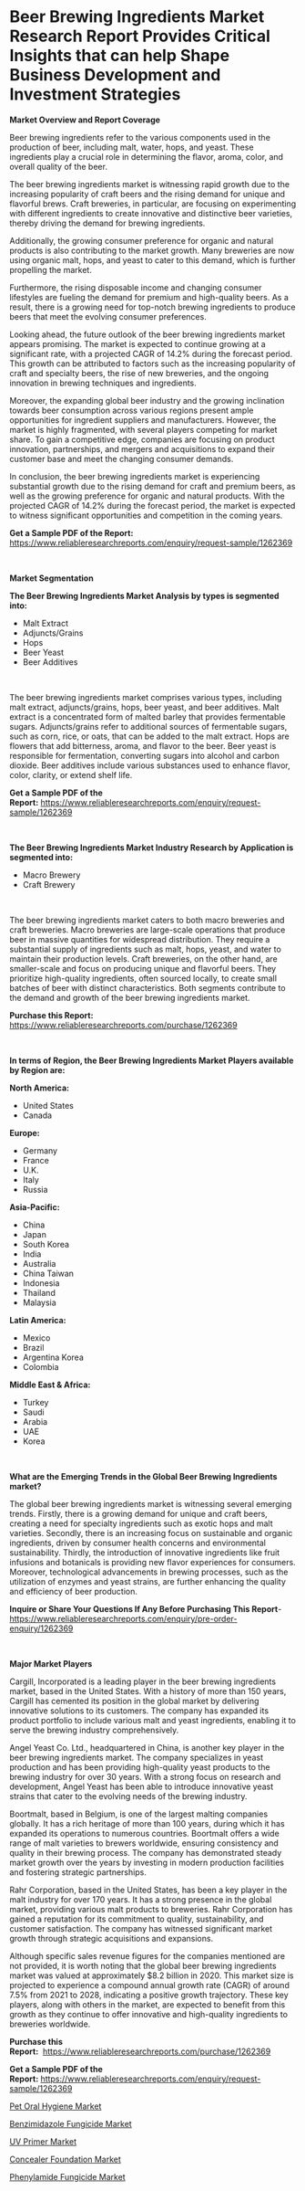 <p><h1>Beer Brewing Ingredients Market Research Report Provides Critical Insights that can help Shape Business Development and Investment Strategies</h1></p><p><strong>Market Overview and Report Coverage</strong></p>
<p><p>Beer brewing ingredients refer to the various components used in the production of beer, including malt, water, hops, and yeast. These ingredients play a crucial role in determining the flavor, aroma, color, and overall quality of the beer.</p><p>The beer brewing ingredients market is witnessing rapid growth due to the increasing popularity of craft beers and the rising demand for unique and flavorful brews. Craft breweries, in particular, are focusing on experimenting with different ingredients to create innovative and distinctive beer varieties, thereby driving the demand for brewing ingredients.</p><p>Additionally, the growing consumer preference for organic and natural products is also contributing to the market growth. Many breweries are now using organic malt, hops, and yeast to cater to this demand, which is further propelling the market.</p><p>Furthermore, the rising disposable income and changing consumer lifestyles are fueling the demand for premium and high-quality beers. As a result, there is a growing need for top-notch brewing ingredients to produce beers that meet the evolving consumer preferences.</p><p>Looking ahead, the future outlook of the beer brewing ingredients market appears promising. The market is expected to continue growing at a significant rate, with a projected CAGR of 14.2% during the forecast period. This growth can be attributed to factors such as the increasing popularity of craft and specialty beers, the rise of new breweries, and the ongoing innovation in brewing techniques and ingredients.</p><p>Moreover, the expanding global beer industry and the growing inclination towards beer consumption across various regions present ample opportunities for ingredient suppliers and manufacturers. However, the market is highly fragmented, with several players competing for market share. To gain a competitive edge, companies are focusing on product innovation, partnerships, and mergers and acquisitions to expand their customer base and meet the changing consumer demands.</p><p>In conclusion, the beer brewing ingredients market is experiencing substantial growth due to the rising demand for craft and premium beers, as well as the growing preference for organic and natural products. With the projected CAGR of 14.2% during the forecast period, the market is expected to witness significant opportunities and competition in the coming years.</p></p>
<p><strong>Get a Sample PDF of the Report:</strong> <a href="https://www.reliableresearchreports.com/enquiry/request-sample/1262369">https://www.reliableresearchreports.com/enquiry/request-sample/1262369</a></p>
<p>&nbsp;</p>
<p><strong>Market Segmentation</strong></p>
<p><strong>The Beer Brewing Ingredients Market Analysis by types is segmented into:</strong></p>
<p><ul><li>Malt Extract</li><li>Adjuncts/Grains</li><li>Hops</li><li>Beer Yeast</li><li>Beer Additives</li></ul></p>
<p>&nbsp;</p>
<p><p>The beer brewing ingredients market comprises various types, including malt extract, adjuncts/grains, hops, beer yeast, and beer additives. Malt extract is a concentrated form of malted barley that provides fermentable sugars. Adjuncts/grains refer to additional sources of fermentable sugars, such as corn, rice, or oats, that can be added to the malt extract. Hops are flowers that add bitterness, aroma, and flavor to the beer. Beer yeast is responsible for fermentation, converting sugars into alcohol and carbon dioxide. Beer additives include various substances used to enhance flavor, color, clarity, or extend shelf life.</p></p>
<p><strong>Get a Sample PDF of the Report:</strong>&nbsp;<a href="https://www.reliableresearchreports.com/enquiry/request-sample/1262369">https://www.reliableresearchreports.com/enquiry/request-sample/1262369</a></p>
<p>&nbsp;</p>
<p><strong>The Beer Brewing Ingredients Market Industry Research by Application is segmented into:</strong></p>
<p><ul><li>Macro Brewery</li><li>Craft Brewery</li></ul></p>
<p>&nbsp;</p>
<p><p>The beer brewing ingredients market caters to both macro breweries and craft breweries. Macro breweries are large-scale operations that produce beer in massive quantities for widespread distribution. They require a substantial supply of ingredients such as malt, hops, yeast, and water to maintain their production levels. Craft breweries, on the other hand, are smaller-scale and focus on producing unique and flavorful beers. They prioritize high-quality ingredients, often sourced locally, to create small batches of beer with distinct characteristics. Both segments contribute to the demand and growth of the beer brewing ingredients market.</p></p>
<p><strong>Purchase this Report:</strong>&nbsp; <a href="https://www.reliableresearchreports.com/purchase/1262369">https://www.reliableresearchreports.com/purchase/1262369</a></p>
<p>&nbsp;</p>
<p><strong>In terms of Region, the Beer Brewing Ingredients Market Players available by Region are:</strong></p>
<p>
    <p> <strong> North America: </strong>
        <ul>
            <li>United States</li>
            <li>Canada</li>
        </ul>
        </p> 
    <p> <strong> Europe: </strong>
        <ul>
            <li>Germany</li>
            <li>France</li>
            <li>U.K.</li>
            <li>Italy</li>
            <li>Russia</li>
        </ul>
        </p> 
    <p> <strong> Asia-Pacific: </strong>
        <ul>
            <li>China</li>
            <li>Japan</li>
            <li>South Korea</li>
            <li>India</li>
            <li>Australia</li>
            <li>China Taiwan</li>
            <li>Indonesia</li>
            <li>Thailand</li>
            <li>Malaysia</li>
        </ul>
        </p> 
    <p> <strong> Latin America: </strong>
        <ul>
            <li>Mexico</li>
            <li>Brazil</li>
            <li>Argentina Korea</li>
            <li>Colombia</li>
        </ul>
        </p> 
    <p> <strong> Middle East & Africa: </strong>
        <ul>
            <li>Turkey</li>
            <li>Saudi</li>
            <li>Arabia</li>
            <li>UAE</li>
            <li>Korea</li>
        </ul>
    </p>
    </p>
<p>&nbsp;</p>
<p><strong>What are the Emerging Trends in the Global Beer Brewing Ingredients market?</strong></p>
<p><p>The global beer brewing ingredients market is witnessing several emerging trends. Firstly, there is a growing demand for unique and craft beers, creating a need for specialty ingredients such as exotic hops and malt varieties. Secondly, there is an increasing focus on sustainable and organic ingredients, driven by consumer health concerns and environmental sustainability. Thirdly, the introduction of innovative ingredients like fruit infusions and botanicals is providing new flavor experiences for consumers. Moreover, technological advancements in brewing processes, such as the utilization of enzymes and yeast strains, are further enhancing the quality and efficiency of beer production.</p></p>
<p><strong>Inquire or Share Your Questions If Any Before Purchasing This Report</strong>- <a href="https://www.reliableresearchreports.com/enquiry/pre-order-enquiry/1262369">https://www.reliableresearchreports.com/enquiry/pre-order-enquiry/1262369</a></p>
<p>&nbsp;</p>
<p><strong>Major Market Players</strong></p>
<p><p>Cargill, Incorporated is a leading player in the beer brewing ingredients market, based in the United States. With a history of more than 150 years, Cargill has cemented its position in the global market by delivering innovative solutions to its customers. The company has expanded its product portfolio to include various malt and yeast ingredients, enabling it to serve the brewing industry comprehensively.</p><p>Angel Yeast Co. Ltd., headquartered in China, is another key player in the beer brewing ingredients market. The company specializes in yeast production and has been providing high-quality yeast products to the brewing industry for over 30 years. With a strong focus on research and development, Angel Yeast has been able to introduce innovative yeast strains that cater to the evolving needs of the brewing industry.</p><p>Boortmalt, based in Belgium, is one of the largest malting companies globally. It has a rich heritage of more than 100 years, during which it has expanded its operations to numerous countries. Boortmalt offers a wide range of malt varieties to brewers worldwide, ensuring consistency and quality in their brewing process. The company has demonstrated steady market growth over the years by investing in modern production facilities and fostering strategic partnerships.</p><p>Rahr Corporation, based in the United States, has been a key player in the malt industry for over 170 years. It has a strong presence in the global market, providing various malt products to breweries. Rahr Corporation has gained a reputation for its commitment to quality, sustainability, and customer satisfaction. The company has witnessed significant market growth through strategic acquisitions and expansions.</p><p>Although specific sales revenue figures for the companies mentioned are not provided, it is worth noting that the global beer brewing ingredients market was valued at approximately $8.2 billion in 2020. This market size is projected to experience a compound annual growth rate (CAGR) of around 7.5% from 2021 to 2028, indicating a positive growth trajectory. These key players, along with others in the market, are expected to benefit from this growth as they continue to offer innovative and high-quality ingredients to breweries worldwide.</p></p>
<p><strong>Purchase this Report:</strong>&nbsp;&nbsp;<a href="https://www.reliableresearchreports.com/purchase/1262369">https://www.reliableresearchreports.com/purchase/1262369</a></p>
<p></p>
<p><strong>Get a Sample PDF of the Report:</strong>&nbsp;<a href="https://www.reliableresearchreports.com/enquiry/request-sample/1262369">https://www.reliableresearchreports.com/enquiry/request-sample/1262369</a></p>
<p><p><a href="https://medium.com/@v4171497/pet-oral-hygiene-market-size-reveals-the-best-marketing-channels-in-global-industry-cc4ae4db0ec2">Pet Oral Hygiene Market</a></p><p><a href="https://github.com/aashishrp02/Market-Research-Report-List-1/blob/main/benzimidazole-fungicide-market.md">Benzimidazole Fungicide Market</a></p><p><a href="https://medium.com/@vidyap2912/uv-primer-market-analysis-its-cagr-market-segmentation-and-global-industry-overview-bd84f7c3793b">UV Primer Market</a></p><p><a href="https://medium.com/@v27092023/concealer-foundation-market-the-key-to-successful-business-strategy-forecast-till-2030-9e548b6122c7">Concealer Foundation Market</a></p><p><a href="https://github.com/aasishrp01/Market-Research-Report-List-1/blob/main/phenylamide-fungicide-market.md">Phenylamide Fungicide Market</a></p></p>